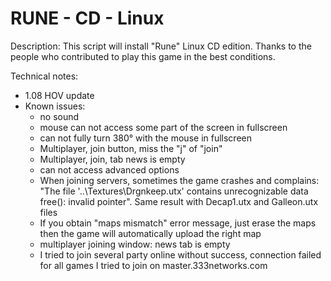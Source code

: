 # RUNE - CD - Linux 

Description:
This script will install "Rune" Linux CD edition.
Thanks to the people who contributed to play this game in the best conditions.

Technical notes:
- 1.08 HOV update
- Known issues:
  - no sound
  - mouse can not access some part of the screen in fullscreen
  - can not fully turn 380° with the mouse in fullscreen
  - Multiplayer, join button, miss the "j" of "join"
  - Multiplayer, join, tab news is empty
  - can not access advanced options
  - When joining servers, sometimes the game crashes and complains: "The file '..\Textures\Drgnkeep.utx' contains unrecognizable data free(): invalid pointer". Same result with Decap1.utx and Galleon.utx files
  - If you obtain "maps mismatch" error message, just erase the maps then the game will automatically upload the right map
  - multiplayer joining window: news tab is empty
  - I tried to join several party online without success, connection failed for all games I tried to join on master.333networks.com


